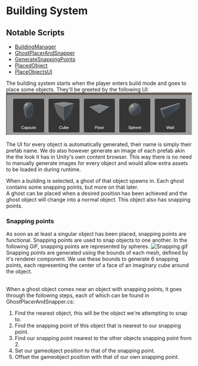 ﻿# Building System

## Notable Scripts
- [BuildingManager](../../Assets/Scripts/Building/BuildingManager.cs)
- [GhostPlacerAndSnapper](../../Assets/Scripts/Building/GhostPlacerAndSnapper.cs)
- [GenerateSnappingPoints](../../Assets/Scripts/Building/Snapping/GenerateSnappingPoints.cs)
- [PlacedObject](../../Assets/Scripts/Objects/PlacedObject.cs)
- [PlaceObjectsUI](../../Assets/Scripts/UI/PlaceObjectsUI.cs)

The building system starts when the player enters build mode and goes to place some objects. They'll be greeted by the following UI:
![BuildUI.png](BuildUI.png)

The UI for every object is automatically generated, their name is simply their prefab name. We do also however generate an Image of each prefab akin the the look it has in Unity's own content browser.
This way there is no need to manually generate images for every object and would allow extra assets to be loaded in during runtime. 

When a building is selected, a ghost of that object spawns in. Each ghost contains some snapping points, but more on that later.
<br>
A ghost can be placed when a desired position has been achieved and the ghost object will change into a normal object. This object also has snapping points.


### Snapping points
As soon as at least a singular object has been placed, snapping points are functional. Snapping points are used to snap objects to one another.
In the following GIF, snapping points are represented by spheres.
![Snapping.gif](Snapping.gif) 
<br>
Snapping points are generated using the bounds of each mesh, defined by it's renderer component. 
We use these bounds to generate 6 snapping points, each representing the center of a face of an imaginary cube around the object. 

<br>
When a ghost object comes near an object with snapping points, it goes through the following steps, each of which can be found in GhostPlacerAndSnapper.cs:
<br>

1. Find the nearest object, this will be the object we're attempting to snap to.
2. Find the snapping point of this object that is nearest to our snapping point. 
3. Find our snapping point nearest to the other objects snapping point from 2.
4. Set our gameobject position to that of the snapping point.
5. Offset the gameobject position with that of our own snapping point. 
